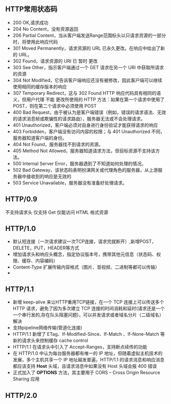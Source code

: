 ## HTTP常用状态码
+ 200 OK,请求成功
+ 204 No Content，没有资源返回
+ 206 Partial Content，当从客户端发送Range范围标头以只请求资源的一部分时，将使用此响应代码
+ 301 Moved Permanently，请求资源的 URL 已永久更改。在响应中给出了新的 URL。
+ 302 Found，请求资源的 URI 已 暂时 更改
+ 303 See Other，指示客户端通过一个 GET 请求在另一个 URI 中获取所请求的资源
+ 304 Not Modified，它告诉客户端响应还没有被修改，因此客户端可以继续使用相同的缓存版本的响应
+ 307 Temporary Redirect，这与 302 Found HTTP 响应代码具有相同的语义，但用户代理 不能 更改所使用的 HTTP 方法：如果在第一个请求中使用了 POST，则在第二个请求中必须使用 POST
+ 400 Bad Request，由于被认为是客户端错误（例如，错误的请求语法、无效的请求消息帧或欺骗性的请求路由），服务器无法或不会处理请求。
+ 401 Unauthorized，客户端必须对自身进行身份验证才能获得请求的响应
+ 403 Forbidden，客户端没有访问内容的权限；与 401 Unauthorized 不同，服务器知道客户端的身份。
+ 404 Not Found，服务器找不到请求的资源。
+ 405 Method Not Allowed，服务器知道请求方法，但目标资源不支持该方法。
+ 500 Internal Server Error，服务器遇到了不知道如何处理的情况。
+ 502 Bad Gateway，该状态码表明扮演网关或代理角色的服务器，从上游服务器中接收到的响应是无效的
+ 503 Service Unavailable，服务器没有准备好处理请求。

## HTTP/0.9
不支持请求头 仅支持 Get 仅能访问 HTML 格式资源

## HTTP/1.0
+ 默认短连接（一次请求建议一次TCP连接，请求完就断开）,新增POST，DELETE，PUT，HEADER等方式
+ 增加请求头和响应头概念，指定协议版本号，携带其他元信息（状态码、权限、缓存、内容编码）
+ Content-Type 扩展传输内容格式（图片、音视频、二进制等都可以传输）
+ 
## HTTP/1.1
+ 新增  keep-alive 来让HTTP重用TCP链接，在一个 TCP 连接上可以传送多个 HTTP 请求，避免了因为多次建立 TCP 连接的时间消耗和延时(请求还是一个一个串行发的,存在队头阻塞问题)，可以并发请求或者域名分片（二级域名）解决
+ 支持pipeline网络传输(管道化连接)
+ HTTP/1.1 新增了 ETag、If-Modified-Since、If-Match 、If-None-Match 等新的请求头来控制缓存  cache control
+ HTTP/1.1 在请求头中引入了 Accept-Ranges，支持断点续传的功能
+ 在 HTTP/1.0 中认为每台服务器都有唯一的 IP 地址，但随着虚拟主机技术的发展，多个主机共享一个 IP 地址越发普遍，HTTP/1.1 的请求消息和响应消息都应该支持 __Host__ 头域，且请求消息中如果没有 Host 头域会报 400 错误
+ 正式加入了 __OPTIONS__ 方法，其主要用于 CORS – Cross Origin Resource Sharing 应用

## HTTP/2.0
